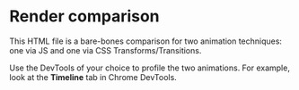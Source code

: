 # Render comparison

This HTML file is a bare-bones comparison for two animation techniques: one via JS and one via CSS Transforms/Transitions.

Use the DevTools of your choice to profile the two animations. For example, look at the **Timeline** tab in Chrome DevTools.

